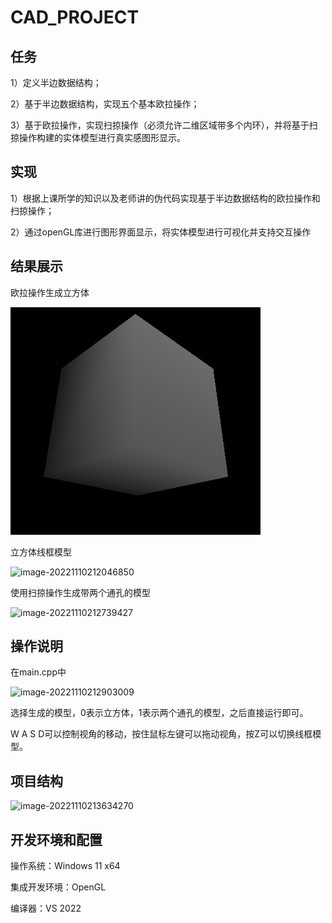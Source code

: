 # CAD_PROJECT

## 任务

1）定义半边数据结构；

2）基于半边数据结构，实现五个基本欧拉操作；

3）基于欧拉操作，实现扫掠操作（必须允许二维区域带多个内环），并将基于扫掠操作构建的实体模型进行真实感图形显示。



## 实现

1）根据上课所学的知识以及老师讲的伪代码实现基于半边数据结构的欧拉操作和扫掠操作；

2）通过openGL库进行图形界面显示，将实体模型进行可视化并支持交互操作



## 结果展示



欧拉操作生成立方体

![image-20221110212229485](\img\image-20221110212229485.png)

立方体线框模型



![image-20221110212046850](E:\study\CAD\CAD\CAD_PROJECT\img\image-20221110212046850.png)

使用扫掠操作生成带两个通孔的模型

![image-20221110212739427](E:\study\CAD\CAD\CAD_PROJECT\img\image-20221110212739427.png)



## 操作说明



在main.cpp中

![image-20221110212903009](E:\study\CAD\CAD\CAD_PROJECT\img\image-20221110212903009.png)

选择生成的模型，0表示立方体，1表示两个通孔的模型，之后直接运行即可。

W A S D可以控制视角的移动，按住鼠标左键可以拖动视角，按Z可以切换线框模型。

## 项目结构

![image-20221110213634270](E:\study\CAD\CAD\CAD_PROJECT\img\image-20221110213634270.png)



## 开发环境和配置

操作系统：Windows 11 x64 

集成开发环境：OpenGL 

编译器：VS 2022
